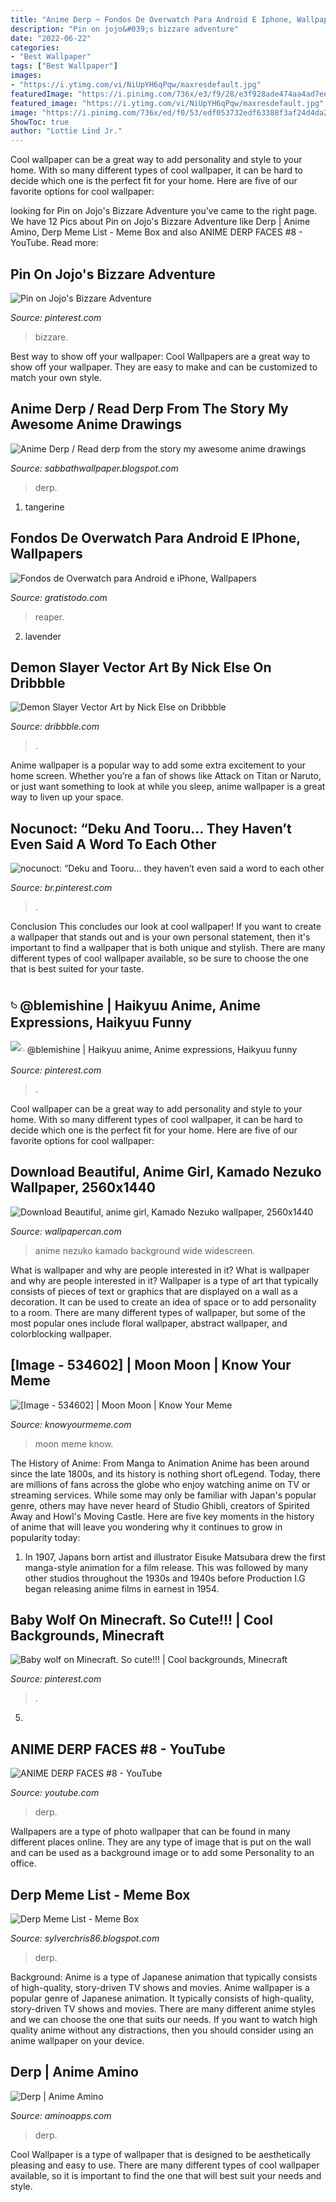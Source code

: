 ```yaml
---
title: "Anime Derp ~ Fondos De Overwatch Para Android E Iphone, Wallpapers"
description: "Pin on jojo&#039;s bizzare adventure"
date: "2022-06-22"
categories:
- "Best Wallpaper"
tags: ["Best Wallpaper"]
images:
- "https://i.ytimg.com/vi/NiUpYH6qPqw/maxresdefault.jpg"
featuredImage: "https://i.pinimg.com/736x/e3/f9/28/e3f928ade474aa4ad7eeec72601f35f3.jpg"
featured_image: "https://i.ytimg.com/vi/NiUpYH6qPqw/maxresdefault.jpg"
image: "https://i.pinimg.com/736x/ed/f0/53/edf053732edf63388f3af24d4da2e547--dio-bizarre.jpg"
ShowToc: true
author: "Lottie Lind Jr."
---
```



Cool wallpaper can be a great way to add personality and style to your home. With so many different types of cool wallpaper, it can be hard to decide which one is the perfect fit for your home. Here are five of our favorite options for cool wallpaper: 

	

		
looking for Pin on Jojo&#039;s Bizzare Adventure you've came to the right page. We have 12 Pics about Pin on Jojo&#039;s Bizzare Adventure like Derp | Anime Amino, Derp Meme List - Meme Box and also ANIME DERP FACES #8 - YouTube. Read more:
		
    
## Pin On Jojo&#039;s Bizzare Adventure

<img loading=lazy src="https://i.pinimg.com/736x/ed/f0/53/edf053732edf63388f3af24d4da2e547--dio-bizarre.jpg" onerror="this.onerror=null;this.src='https://tse4.mm.bing.net/th?id=OIP.ABNt-d64tqDh5TLZoqMaAQHaFv&amp;pid=15.1';" alt="Pin on Jojo&#039;s Bizzare Adventure">

_Source: pinterest.com_

>bizzare. 

	

Best way to show off your wallpaper:
Cool Wallpapers are a great way to show off your wallpaper. They are easy to make and can be customized to match your own style.

    
## Anime Derp / Read Derp From The Story My Awesome Anime Drawings

<img loading=lazy src="https://pics.ballmemes.com/yuki-derp-34103594.png" onerror="this.onerror=null;this.src='https://tse1.mm.bing.net/th?id=OIP.p8p1rhuXyfgHjOyY0a12bQHaHB&amp;pid=15.1';" alt="Anime Derp / Read derp from the story my awesome anime drawings">

_Source: sabbathwallpaper.blogspot.com_

>derp. 

	

1. tangerine 

    
## Fondos De Overwatch Para Android E IPhone, Wallpapers

<img loading=lazy src="https://www.gratistodo.com/wp-content/uploads/2017/03/Overwatch-movil-wallpapers-2.jpg" onerror="this.onerror=null;this.src='https://tse2.mm.bing.net/th?id=OIP.MMEDSz8XZ5OIye51QW2eIQHaLC&amp;pid=15.1';" alt="Fondos de Overwatch para Android e iPhone, Wallpapers">

_Source: gratistodo.com_

>reaper. 

	

2. lavender 

    
## Demon Slayer Vector Art By Nick Else On Dribbble

<img loading=lazy src="https://static.dribbble.com/users/1269297/screenshots/9154183/shot-cropped-1577137006920.png" onerror="this.onerror=null;this.src='https://tse3.mm.bing.net/th?id=OIP.T0-rnShB1GTGecvCKhLGwAHaFj&amp;pid=15.1';" alt="Demon Slayer Vector Art by Nick Else on Dribbble">

_Source: dribbble.com_

>. 

	

Anime wallpaper is a popular way to add some extra excitement to your home screen. Whether you’re a fan of shows like Attack on Titan or Naruto, or just want something to look at while you sleep, anime wallpaper is a great way to liven up your space.

    
## Nocunoct: “Deku And Tooru… They Haven’t Even Said A Word To Each Other

<img loading=lazy src="https://i.pinimg.com/736x/e3/f9/28/e3f928ade474aa4ad7eeec72601f35f3.jpg" onerror="this.onerror=null;this.src='https://tse3.mm.bing.net/th?id=OIP.-Miet6PepeAh_2HinAtd8wHaJE&amp;pid=15.1';" alt="nocunoct: “Deku and Tooru… they haven’t even said a word to each other">

_Source: br.pinterest.com_

>. 

	

Conclusion
This concludes our look at cool wallpaper! If you want to create a wallpaper that stands out and is your own personal statement, then it's important to find a wallpaper that is both unique and stylish. There are many different types of cool wallpaper available, so be sure to choose the one that is best suited for your taste.

    
## 𓄼 @blemishine | Haikyuu Anime, Anime Expressions, Haikyuu Funny

<img loading=lazy src="https://i.pinimg.com/736x/c6/29/21/c62921f76faf0d323e55cf970533f5b0.jpg" onerror="this.onerror=null;this.src='https://tse3.mm.bing.net/th?id=OIP.mlOlNBl5-eQv-c4vZsXvIQHaHa&amp;pid=15.1';" alt="𓄼 @blemishine | Haikyuu anime, Anime expressions, Haikyuu funny">

_Source: pinterest.com_

>. 

	

Cool wallpaper can be a great way to add personality and style to your home. With so many different types of cool wallpaper, it can be hard to decide which one is the perfect fit for your home. Here are five of our favorite options for cool wallpaper: 

    
## Download Beautiful, Anime Girl, Kamado Nezuko Wallpaper, 2560x1440

<img loading=lazy src="https://wallpapercan.com/download/2560x1440/3afa4df0/beautiful-anime-kamado-nezuko.jpg" onerror="this.onerror=null;this.src='https://tse4.mm.bing.net/th?id=OIP.8qBQ3xLGyzmsjkFF71WIFAHaEK&amp;pid=15.1';" alt="Download Beautiful, anime girl, Kamado Nezuko wallpaper, 2560x1440">

_Source: wallpapercan.com_

>anime nezuko kamado background wide widescreen. 

	

What is wallpaper and why are people interested in it?
What is wallpaper and why are people interested in it?
Wallpaper is a type of art that typically consists of pieces of text or graphics that are displayed on a wall as a decoration. It can be used to create an idea of space or to add personality to a room. There are many different types of wallpaper, but some of the most popular ones include floral wallpaper, abstract wallpaper, and colorblocking wallpaper.

    
## [Image - 534602] | Moon Moon | Know Your Meme

<img loading=lazy src="http://i1.kym-cdn.com/photos/images/facebook/000/534/602/7f7.jpg" onerror="this.onerror=null;this.src='https://tse4.mm.bing.net/th?id=OIP.garJw_amdJfCkH5sSfKWKgHaIp&amp;pid=15.1';" alt="[Image - 534602] | Moon Moon | Know Your Meme">

_Source: knowyourmeme.com_

>moon meme know. 

	

The History of Anime: From Manga to Animation
Anime has been around since the late 1800s, and its history is nothing short ofLegend. Today, there are millions of fans across the globe who enjoy watching anime on TV or streaming services. While some may only be familiar with Japan's popular genre, others may have never heard of Studio Ghibli, creators of Spirited Away and Howl's Moving Castle. Here are five key moments in the history of anime that will leave you wondering why it continues to grow in popularity today:
1) In 1907, Japans born artist and illustrator Eisuke Matsubara drew the first manga-style animation for a film release. This was followed by many other studios throughout the 1930s and 1940s before Production I.G began releasing anime films in earnest in 1954.

    
## Baby Wolf On Minecraft. So Cute!!! | Cool Backgrounds, Minecraft

<img loading=lazy src="https://i.pinimg.com/736x/b9/cc/cf/b9cccfa4edf500b40b56dc1a6633f728--minecraft-songs-minecraft-stuff.jpg" onerror="this.onerror=null;this.src='https://tse3.mm.bing.net/th?id=OIP.-uZZYR3Pm40ZnjSUh10eCQHaNJ&amp;pid=15.1';" alt="Baby wolf on Minecraft. So cute!!! | Cool backgrounds, Minecraft">

_Source: pinterest.com_

>. 

	

5.

    
## ANIME DERP FACES #8 - YouTube

<img loading=lazy src="https://i.ytimg.com/vi/NiUpYH6qPqw/maxresdefault.jpg" onerror="this.onerror=null;this.src='https://tse1.mm.bing.net/th?id=OIP.aayUemsiNoDIaarZxu84bAHaEK&amp;pid=15.1';" alt="ANIME DERP FACES #8 - YouTube">

_Source: youtube.com_

>derp. 

	



Wallpapers are a type of photo wallpaper that can be found in many different places online. They are any type of image that is put on the wall and can be used as a background image or to add some Personality to an office.

    
## Derp Meme List - Meme Box

<img loading=lazy src="https://i.ytimg.com/vi/KBDyxxj1_rU/hqdefault.jpg" onerror="this.onerror=null;this.src='https://tse3.mm.bing.net/th?id=OIP.x0r9V_6ENqcdDIZK5oeUGwHaFj&amp;pid=15.1';" alt="Derp Meme List - Meme Box">

_Source: sylverchris86.blogspot.com_

>derp. 

	

Background: Anime is a type of Japanese animation that typically consists of high-quality, story-driven TV shows and movies.
Anime wallpaper is a popular genre of Japanese animation. It typically consists of high-quality, story-driven TV shows and movies. There are many different anime styles and we can choose the one that suits our needs. If you want to watch high quality anime without any distractions, then you should consider using an anime wallpaper on your device.

    
## Derp | Anime Amino

<img loading=lazy src="http://pm1.narvii.com/6194/771f10021ee18be08d621cb45fd13558c1a39ff7_hq.jpg" onerror="this.onerror=null;this.src='https://tse4.mm.bing.net/th?id=OIP.v3kb7LOccAxeUbwzuyrlgQHaGR&amp;pid=15.1';" alt="Derp | Anime Amino">

_Source: aminoapps.com_

>derp. 

	

Cool Wallpaper is a type of wallpaper that is designed to be aesthetically pleasing and easy to use. There are many different types of cool wallpaper available, so it is important to find the one that will best suit your needs and style.

